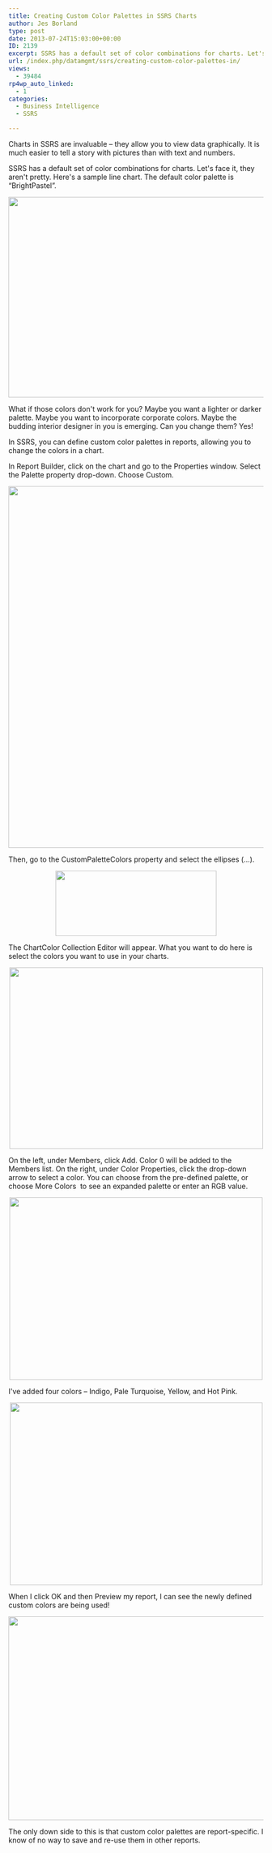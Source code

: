 ```yaml
---
title: Creating Custom Color Palettes in SSRS Charts
author: Jes Borland
type: post
date: 2013-07-24T15:03:00+00:00
ID: 2139
excerpt: SSRS has a default set of color combinations for charts. Let's face it, they aren't pretty.
url: /index.php/datamgmt/ssrs/creating-custom-color-palettes-in/
views:
  - 39484
rp4wp_auto_linked:
  - 1
categories:
  - Business Intelligence
  - SSRS

---
```

Charts in SSRS are invaluable – they allow you to view data graphically. It is much easier to tell a story with pictures than with text and numbers.

SSRS has a default set of color combinations for charts. Let's face it, they aren't pretty. Here's a sample line chart. The default color palette is “BrightPastel”.

<p style="text-align: center;">
  <img src="/wp-content/uploads/users/grrlgeek/custom color 1.png?mtime=1374677952" alt="" width="692" height="396" />
</p>

What if those colors don't work for you? Maybe you want a lighter or darker palette. Maybe you want to incorporate corporate colors. Maybe the budding interior designer in you is emerging. Can you change them? Yes!

In SSRS, you can define custom color palettes in reports, allowing you to change the colors in a chart.

In Report Builder, click on the chart and go to the Properties window. Select the Palette property drop-down. Choose Custom.

<p style="text-align: center;">
  <img src="/wp-content/uploads/users/grrlgeek/custom color 2.png?mtime=1374677952" alt="" width="1239" height="714" />
</p>

Then, go to the CustomPaletteColors property and select the ellipses (...).

<p style="text-align: center;">
  <img src="/wp-content/uploads/users/grrlgeek/custom color 3.png?mtime=1374677952" alt="" width="318" height="129" />
</p>

The ChartColor Collection Editor will appear. What you want to do here is select the colors you want to use in your charts.

<p style="text-align: center;">
  <img src="/wp-content/uploads/users/grrlgeek/custom color 4.png?mtime=1374677953" alt="" width="501" height="358" />
</p>

On the left, under Members, click Add. Color 0 will be added to the Members list. On the right, under Color Properties, click the drop-down arrow to select a color. You can choose from the pre-defined palette, or choose More Colors  to see an expanded palette or enter an RGB value.

<p style="text-align: center;">
  <img src="/wp-content/uploads/users/grrlgeek/custom color 5.png?mtime=1374677953" alt="" width="500" height="360" />
</p>

I've added four colors – Indigo, Pale Turquoise, Yellow, and Hot Pink.

<p style="text-align: center;">
  <img src="/wp-content/uploads/users/grrlgeek/custom color 6.png?mtime=1374677953" alt="" width="499" height="360" />
</p>

When I click OK and then Preview my report, I can see the newly defined custom colors are being used!

<p style="text-align: center;">
  <img src="/wp-content/uploads/users/grrlgeek/custom color 7.png?mtime=1374677953" alt="" width="714" height="402" />
</p>

The only down side to this is that custom color palettes are report-specific. I know of no way to save and re-use them in other reports.